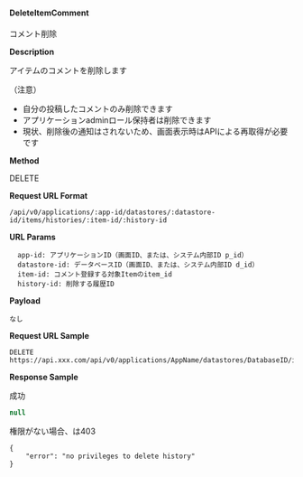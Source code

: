 
#### DeleteItemComment

コメント削除

**Description**

アイテムのコメントを削除します

（注意）
- 自分の投稿したコメントのみ削除できます
- アプリケーションadminロール保持者は削除できます
- 現状、削除後の通知はされないため、画面表示時はAPIによる再取得が必要です

**Method**

DELETE

**Request URL Format**

```text
/api/v0/applications/:app-id/datastores/:datastore-id/items/histories/:item-id/:history-id
```

**URL Params**

```text
  app-id: アプリケーションID（画面ID、または、システム内部ID p_id）
  datastore-id: データベースID（画面ID、または、システム内部ID d_id）
  item-id: コメント登録する対象Itemのitem_id
  history-id: 削除する履歴ID
```

**Payload**

```text
なし
```

**Request URL Sample**

```text
DELETE https://api.xxx.com/api/v0/applications/AppName/datastores/DatabaseID/items/histories/5f38a121aa395581685afdc4/5fe370eb28dc5c41e836d4db
```


**Response Sample**

成功
```javascript
null
```

権限がない場合、は403
```
{
    "error": "no privileges to delete history"
}
```